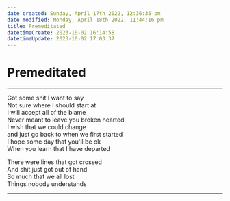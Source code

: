 ```yaml
---
date created: Sunday, April 17th 2022, 12:36:35 pm
date modified: Monday, April 18th 2022, 11:44:16 pm
title: Premeditated
datetimeCreate: 2023-10-02 16:14:58
datetimeUpdate: 2023-10-02 17:03:37
---
```


# Premeditated
---


Got some shit I want to say  
Not sure where I should start at  
I will accept all of the blame  
Never meant to leave you broken hearted  
I wish that we could change  
and just go back to when we first started  
I hope some day that you'll be ok  
When you learn that I have departed

There were lines that got crossed  
And shit just got out of hand  
So much that we all lost  
Things nobody understands  

---
